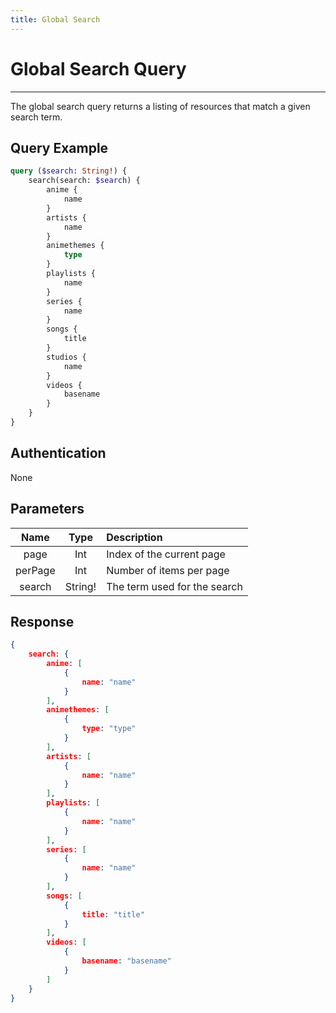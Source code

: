 ```yaml
---
title: Global Search
---
```


# Global Search Query

---

The global search query returns a listing of resources that match a given search term.

## Query Example

```graphql
query ($search: String!) {
    search(search: $search) {
        anime {
            name
        }
        artists {
            name
        }
        animethemes {
            type
        }
        playlists {
            name
        }
        series {
            name
        }
        songs {
            title
        }
        studios {
            name
        }
        videos {
            basename
        }
    }
}
```

## Authentication

None

## Parameters

| Name         | Type     | Description                    |
| :----------: | :------: | :----------------------------- |
| page         | Int      | Index of the current page      |
| perPage      | Int      | Number of items per page       |
| search       | String!  | The term used for the search   |

## Response

```json
{
    search: {
        anime: [
            {
                name: "name"
            }
        ],
        animethemes: [
            {
                type: "type"
            }
        ],
        artists: [
            {
                name: "name"
            }
        ],
        playlists: [
            {
                name: "name"
            }
        ],
        series: [
            {
                name: "name"
            }
        ],
        songs: [
            {
                title: "title"
            }
        ],
        videos: [
            {
                basename: "basename"
            }
        ]
    }
}
```